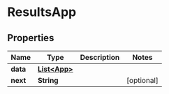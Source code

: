 

# ResultsApp


## Properties

| Name | Type | Description | Notes |
|------------ | ------------- | ------------- | -------------|
|**data** | [**List&lt;App&gt;**](App.md) |  |  |
|**next** | **String** |  |  [optional] |




